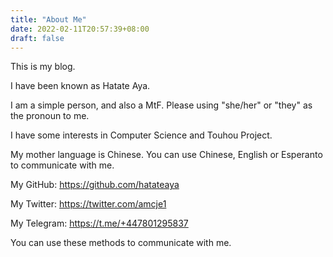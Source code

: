 ```yaml
---
title: "About Me"
date: 2022-02-11T20:57:39+08:00
draft: false
---
```


This is my blog.

I have been known as Hatate Aya.

I am a simple person, and also a MtF. Please using "she/her" or "they" as the pronoun to me.

I have some interests in Computer Science and Touhou Project.

My mother language is Chinese. You can use Chinese, English or Esperanto to communicate with me.

My GitHub: <https://github.com/hatateaya>

My Twitter: <https://twitter.com/amcje1>

My Telegram: <https://t.me/+447801295837>

You can use these methods to communicate with me.
